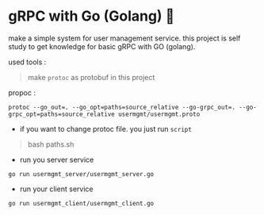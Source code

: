 # gRPC with Go (Golang) 🚀
make a simple system for user management service. this project is self study to get knowledge for basic gRPC with GO (golang). 

used tools : 
> make `protoc` as protobuf in this project 

propoc :
```
protoc --go_out=. --go_opt=paths=source_relative --go-grpc_out=. --go-grpc_opt=paths=source_relative usermgmt/usermgmt.proto
```

* if you want to change protoc file. you just run `script`
> bash paths.sh

- run you server service 
```
go run usermgmt_server/usermgmt_server.go
```
- run your client service
```
go run usermgmt_client/usermgmt_client.go
```
